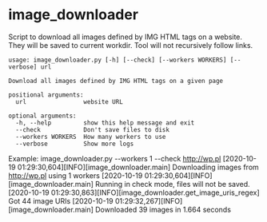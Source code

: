 # image_downloader
Script to download all images defined by IMG HTML tags on a website. They will be saved to current workdir.
Tool will not recursively follow links.

    usage: image_downloader.py [-h] [--check] [--workers WORKERS] [--verbose] url

    Download all images defined by IMG HTML tags on a given page

    positional arguments:
      url                website URL

    optional arguments:
      -h, --help         show this help message and exit
      --check            Don't save files to disk
      --workers WORKERS  How many workers to use
      --verbose          Show more logs


Example:
    image_downloader.py --workers 1 --check http://wp.pl
    [2020-10-19 01:29:30,604][INFO][image_downloader.main] Downloading images from http://wp.pl using 1 workers
    [2020-10-19 01:29:30,604][INFO][image_downloader.main] Running in check mode, files will not be saved.
    [2020-10-19 01:29:30,863][INFO][image_downloader.get_image_uris_regex] Got 44 image URIs
    [2020-10-19 01:29:32,267][INFO][image_downloader.main] Downloaded 39 images in 1.664 seconds
